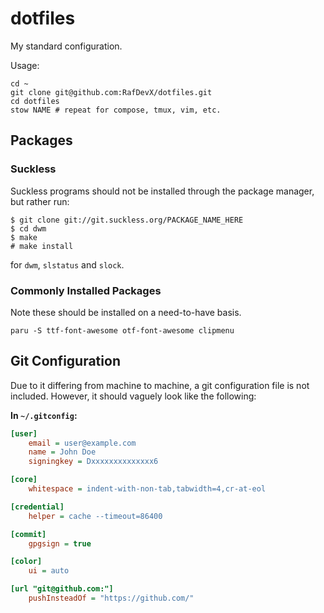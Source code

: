 # dotfiles

My standard configuration.

Usage:
```
cd ~
git clone git@github.com:RafDevX/dotfiles.git
cd dotfiles
stow NAME # repeat for compose, tmux, vim, etc.
```

## Packages

### Suckless
Suckless programs should not be installed through the package manager, but rather run:
```
$ git clone git://git.suckless.org/PACKAGE_NAME_HERE
$ cd dwm
$ make
# make install
```
for `dwm`, `slstatus` and `slock`.

### Commonly Installed Packages
Note these should be installed on a need-to-have basis.

```
paru -S ttf-font-awesome otf-font-awesome clipmenu
```

<!-- TODO: table -->

## Git Configuration

Due to it differing from machine to machine, a git configuration file is not included. However, it should vaguely look like the following:

**In `~/.gitconfig`:**

```ini
[user]
	email = user@example.com
	name = John Doe
	signingkey = Dxxxxxxxxxxxxxx6

[core]
	whitespace = indent-with-non-tab,tabwidth=4,cr-at-eol

[credential]
	helper = cache --timeout=86400

[commit]
	gpgsign = true

[color]
	ui = auto

[url "git@github.com:"]
	pushInsteadOf = "https://github.com/"
```
